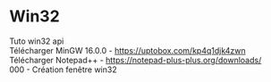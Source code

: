 # Win32
Tuto win32 api<br>
Télécharger MinGW 16.0.0 - https://uptobox.com/kp4q1djk4zwn <br>
Télécharger Notepad++ - https://notepad-plus-plus.org/downloads/<br>
000 - Création fenêtre win32 <br>

